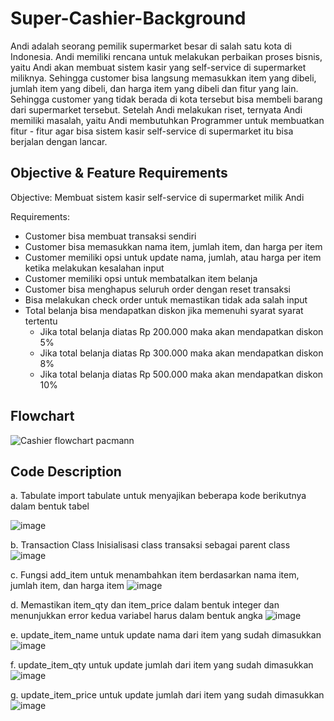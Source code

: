 # Super-Cashier-Background
Andi adalah seorang pemilik supermarket besar di salah satu kota di Indonesia. Andi memiliki rencana untuk melakukan perbaikan proses bisnis, yaitu Andi akan membuat sistem kasir yang self-service di supermarket miliknya. Sehingga customer bisa langsung memasukkan item yang dibeli, jumlah item yang dibeli, dan harga item yang dibeli dan fitur yang lain.
Sehingga customer yang tidak berada di kota tersebut bisa membeli barang dari supermarket tersebut. Setelah Andi melakukan riset, ternyata Andi memiliki masalah, yaitu Andi membutuhkan Programmer untuk membuatkan fitur - fitur agar bisa sistem kasir self-service di supermarket itu bisa berjalan dengan lancar.

## Objective & Feature Requirements
Objective: 
Membuat sistem kasir self-service di supermarket milik Andi

Requirements: 
- Customer bisa membuat transaksi sendiri
- Customer bisa memasukkan nama item, jumlah item, dan harga per item
- Customer memiliki opsi untuk update nama, jumlah, atau harga per item ketika melakukan kesalahan input
- Customer memiliki opsi untuk membatalkan item belanja
- Customer bisa menghapus seluruh order dengan reset transaksi
- Bisa melakukan check order untuk memastikan tidak ada salah input
- Total belanja bisa mendapatkan diskon jika memenuhi syarat syarat tertentu
     -  Jika total belanja diatas Rp 200.000 maka akan mendapatkan diskon 5%
     - Jika total belanja diatas Rp 300.000 maka akan mendapatkan diskon 8%
     - Jika total belanja diatas Rp 500.000 maka akan mendapatkan diskon 10%


## Flowchart
![Cashier flowchart pacmann](https://user-images.githubusercontent.com/130051156/231973794-7872bfff-efa9-4892-aa27-cd544e876acf.png)

## Code Description
a. Tabulate 
import tabulate untuk menyajikan beberapa kode berikutnya dalam bentuk tabel

![image](https://user-images.githubusercontent.com/130051156/232235369-7d61b417-4ebd-4478-b4e9-304de1ac1344.png)


b. Transaction Class
Inisialisasi class transaksi sebagai parent class
![image](https://user-images.githubusercontent.com/130051156/232237886-e06394e3-4a7d-4b8d-949f-00134a78f162.png)


c. Fungsi add_item untuk menambahkan item berdasarkan nama item, jumlah item, dan harga item
![image](https://user-images.githubusercontent.com/130051156/232237923-ed6358f1-6311-4dfc-8c42-8856973deb2d.png)


d. Memastikan item_qty dan item_price dalam bentuk integer dan menunjukkan error kedua variabel harus dalam bentuk angka
![image](https://user-images.githubusercontent.com/130051156/232238043-acadb13b-2010-41fa-91f1-7321a7b0ed9e.png)


e. update_item_name untuk update nama dari item yang sudah dimasukkan
![image](https://user-images.githubusercontent.com/130051156/232238345-94617d76-a41f-499a-aeec-96b59ee3e825.png)


f. update_item_qty untuk update jumlah dari item yang sudah dimasukkan
![image](https://user-images.githubusercontent.com/130051156/232238369-0a1bc84b-be11-4030-975e-0b90afe03d05.png)


g. update_item_price untuk update jumlah dari item yang sudah dimasukkan
![image](https://user-images.githubusercontent.com/130051156/232238386-7b2ac646-22b4-4452-95e9-3776a23bdda1.png)


